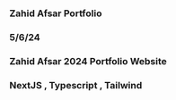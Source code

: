 ### Zahid Afsar Portfolio

### 5/6/24

### Zahid Afsar 2024 Portfolio Website

### NextJS , Typescript , Tailwind